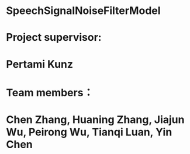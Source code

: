 # SpeechSignalNoiseFilterModel

# Project supervisor:
# Pertami Kunz

# Team members：
# Chen Zhang, Huaning Zhang, Jiajun Wu, Peirong Wu, Tianqi Luan, Yin Chen